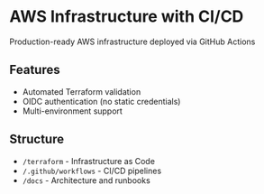 # AWS Infrastructure with CI/CD
   
   Production-ready AWS infrastructure deployed via GitHub Actions
   
   ## Features
   - Automated Terraform validation
   - OIDC authentication (no static credentials)
   - Multi-environment support
   
   ## Structure
   - `/terraform` - Infrastructure as Code
   - `/.github/workflows` - CI/CD pipelines
   - `/docs` - Architecture and runbooks
